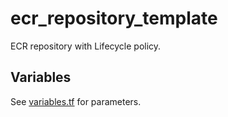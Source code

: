 # ecr_repository_template

ECR repository with Lifecycle policy.

## Variables

See [variables.tf](variables.tf) for parameters.
